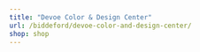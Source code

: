 ```yaml
---
title: "Devoe Color & Design Center"
url: /biddeford/devoe-color-and-design-center/
shop: shop
---
```

